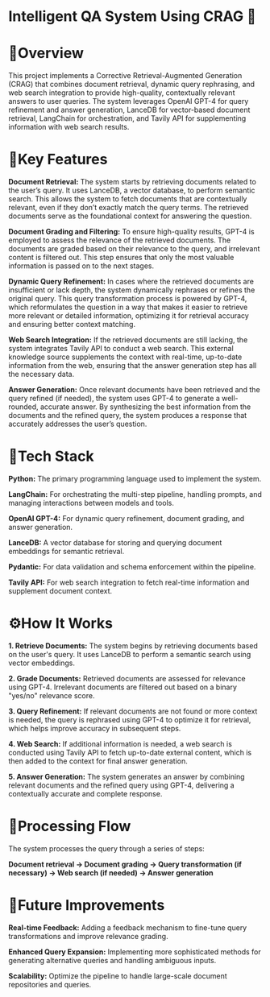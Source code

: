# Intelligent QA System Using CRAG 🎯

# 📜Overview

This project implements a Corrective Retrieval-Augmented Generation (CRAG) that combines document retrieval, dynamic query rephrasing, and web search integration to provide high-quality, contextually relevant answers to user queries. The system leverages OpenAI GPT-4 for query refinement and answer generation, LanceDB for vector-based document retrieval, LangChain for orchestration, and Tavily API for supplementing information with web search results.

# 🌟Key Features

**Document Retrieval:** The system starts by retrieving documents related to the user’s query. It uses LanceDB, a vector database, to perform semantic search. This allows the system to fetch documents that are contextually relevant, even if they don’t exactly match the query terms. The retrieved documents serve as the foundational context for answering the question.

**Document Grading and Filtering:** To ensure high-quality results, GPT-4 is employed to assess the relevance of the retrieved documents. The documents are graded based on their relevance to the query, and irrelevant content is filtered out. This step ensures that only the most valuable information is passed on to the next stages.

**Dynamic Query Refinement:** In cases where the retrieved documents are insufficient or lack depth, the system dynamically rephrases or refines the original query. This query transformation process is powered by GPT-4, which reformulates the question in a way that makes it easier to retrieve more relevant or detailed information, optimizing it for retrieval accuracy and ensuring better context matching.

**Web Search Integration:** If the retrieved documents are still lacking, the system integrates Tavily API to conduct a web search. This external knowledge source supplements the context with real-time, up-to-date information from the web, ensuring that the answer generation step has all the necessary data.

**Answer Generation:** Once relevant documents have been retrieved and the query refined (if needed), the system uses GPT-4 to generate a well-rounded, accurate answer. By synthesizing the best information from the documents and the refined query, the system produces a response that accurately addresses the user’s question.


# 🧰Tech Stack

**Python:** The primary programming language used to implement the system.

**LangChain:** For orchestrating the multi-step pipeline, handling prompts, and managing interactions between models and tools.

**OpenAI GPT-4:** For dynamic query refinement, document grading, and answer generation.

**LanceDB:** A vector database for storing and querying document embeddings for semantic retrieval.

**Pydantic:** For data validation and schema enforcement within the pipeline.

**Tavily API:** For web search integration to fetch real-time information and supplement document context.

# ⚙️How It Works

**1. Retrieve Documents:**
The system begins by retrieving documents based on the user's query. It uses LanceDB to perform a semantic search using vector embeddings.


**2. Grade Documents:**
Retrieved documents are assessed for relevance using GPT-4. Irrelevant documents are filtered out based on a binary "yes/no" relevance score.

**3. Query Refinement:**
If relevant documents are not found or more context is needed, the query is rephrased using GPT-4 to optimize it for retrieval, which helps improve accuracy in subsequent steps.

**4. Web Search:**
If additional information is needed, a web search is conducted using Tavily API to fetch up-to-date external content, which is then added to the context for final answer generation.

**5. Answer Generation:**
The system generates an answer by combining relevant documents and the refined query using GPT-4, delivering a contextually accurate and complete response.


# 🔄Processing Flow
The system processes the query through a series of steps:

**Document retrieval -> Document grading -> Query transformation (if necessary) -> Web search (if needed) -> Answer generation**

# 🚀Future Improvements

**Real-time Feedback:** Adding a feedback mechanism to fine-tune query transformations and improve relevance grading.

**Enhanced Query Expansion:** Implementing more sophisticated methods for generating alternative queries and handling ambiguous inputs.

**Scalability:** Optimize the pipeline to handle large-scale document repositories and queries.
